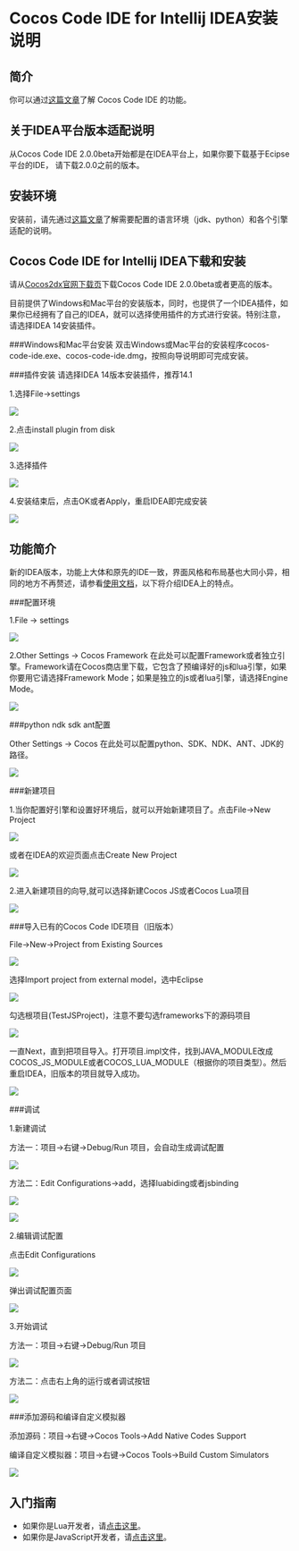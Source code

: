 Cocos Code IDE for Intellij IDEA安装说明
=========================

简介
----------
你可以通过[这篇文章](../zh.md)了解 Cocos Code IDE 的功能。


关于IDEA平台版本适配说明
----------
从Cocos Code IDE 2.0.0beta开始都是在IDEA平台上，如果你要下载基于Ecipse平台的IDE，
请下载2.0.0之前的版本。

安装环境
---------
安装前，请先通过[这篇文章](../install-zh.md)了解需要配置的语言环境（jdk、python）和各个引擎适配的说明。

Cocos Code IDE for Intellij IDEA下载和安装
---------
请从[Cocos2dx官网下载页](http://cn.cocos2d-x.org/download/)下载Cocos Code IDE 2.0.0beta或者更高的版本。

目前提供了Windows和Mac平台的安装版本，同时，也提供了一个IDEA插件，如果你已经拥有了自己的IDEA，就可以选择使用插件的方式进行安装。特别注意，请选择IDEA 14安装插件。

###Windows和Mac平台安装
双击Windows或Mac平台的安装程序cocos-code-ide.exe、cocos-code-ide.dmg，按照向导说明即可完成安装。

###插件安装
请选择IDEA 14版本安装插件，推荐14.1

1.选择File->settings
 
![](./res/idea/install/plugin-install-step1.jpg)

2.点击install plugin from disk

![](./res/idea/install/plugin-install-step2.jpg)

3.选择插件

![](./res/idea/install/plugin-install-step3.jpg)

4.安装结束后，点击OK或者Apply，重启IDEA即完成安装

![](./res/idea/install/plugin-install-step4.jpg)

功能简介
---------
新的IDEA版本，功能上大体和原先的IDE一致，界面风格和布局基也大同小异，相同的地方不再赘述，请参看[使用文档](http://cn.cocos2d-x.org/article/index?type=code-ide&url=/doc/cocos-docs-master/manual/code-ide/zh.md)，以下将介绍IDEA上的特点。

###配置环境

1.File -> settings 

![](./res/idea/settings/settings.jpg)

2.Other Settings -> Cocos Framework 在此处可以配置Framework或者独立引擎。Framework请在Cocos商店里下载，它包含了预编译好的js和lua引擎，如果你要用它请选择Framework Mode；如果是独立的js或者lua引擎，请选择Engine Mode。

![](./res/idea/settings/cocos-framework.jpg)

###python ndk sdk ant配置

Other Settings -> Cocos 在此处可以配置python、SDK、NDK、ANT、JDK的路径。

![](./res/idea/settings/cocos.jpg)

###新建项目

1.当你配置好引擎和设置好环境后，就可以开始新建项目了。点击File->New Project

![](./res/idea/project/file-new-project.jpg)

或者在IDEA的欢迎页面点击Create New Project

![](./res/idea/project/welcome.jpg)

2.进入新建项目的向导,就可以选择新建Cocos JS或者Cocos Lua项目

![](./res/idea/project/new-project-wizard.jpg)

###导入已有的Cocos Code IDE项目（旧版本）

File->New->Project from Existing Sources

![](./res/idea/project/import-project-1.jpg)

选择Import project from external model，选中Eclipse

![](./res/idea/project/import-project-2.jpg)

勾选根项目(TestJSProject)，注意不要勾选frameworks下的源码项目

![](./res/idea/project/import-project-3.jpg)

一直Next，直到把项目导入。打开项目.impl文件，找到JAVA\_MODULE改成
COCOS\_JS\_MODULE或者COCOS\_LUA\_MODULE（根据你的项目类型）。然后重启IDEA，旧版本的项目就导入成功。

![](./res/idea/project/import-project-4.jpg)

###调试

1.新建调试

方法一：项目->右键->Debug/Run 项目，会自动生成调试配置

![](./res/idea/debug/new-debug1.jpg)

方法二：Edit Configurations->add，选择luabiding或者jsbinding

![](./res/idea/debug/new-debug2-1.jpg)

![](./res/idea/debug/new-debug2-2.jpg)

2.编辑调试配置

点击Edit Configurations

![](./res/idea/debug/new-debug3-1.jpg)

弹出调试配置页面

![](./res/idea/debug/new-debug3-2.jpg)

3.开始调试

方法一：项目->右键->Debug/Run 项目

![](./res/idea/debug/new-debug4-1.jpg)

方法二：点击右上角的运行或者调试按钮

![](./res/idea/debug/new-debug4-2.jpg)

###添加源码和编译自定义模拟器

添加源码：项目->右键->Cocos Tools->Add Native Codes Support

编译自定义模拟器：项目->右键->Cocos Tools->Build Custom Simulators

![](./res/idea/other/native-and-build.jpg)


入门指南
----------

* 如果你是Lua开发者，请[点击这里](getting-started-for-lua/1-creating-a-cocos-game/zh.md)。
* 如果你是JavaScript开发者，请[点击这里](getting-started-for-js/1-creating-a-cocos-game/zh.md)。

[JDK link]: http://www.oracle.com/technetwork/java/javase/downloads/index.html 
[Android SDK link]: https://developer.android.com/sdk/index.html?hl=sk
[NDK link]: https://developer.android.com/tools/sdk/ndk/
[ANT link]: http://ant.apache.org/
[Python link]: http://www.python.org/download
[cocos download page]: http://download.cocos2d-x.org
[update link]:http://www.cocos2d-x.org/filedown/cocos-code-ide-1.0.2-update.zip
